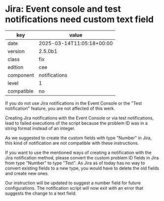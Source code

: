 [//]: # (werk v2)
# Jira: Event console and test notifications need custom text field

key        | value
---------- | ---
date       | 2025-03-14T11:05:18+00:00
version    | 2.5.0b1
class      | fix
edition    | cee
component  | notifications
level      | 1
compatible | no

If you do not use Jira notifications in the Event Console or the "Test
notification" feature, you are not affected of this werk.

Creating Jira notifications with the Event Console or via test notifications,
lead to failed executions of the script because the problem ID was in a string
format instead of an integer.

As we suggested to create the custom fields with type "Number" in Jira, this kind
of notification are not compatible with these instructions.

If you want to use the mentioned ways of creating a notification with the Jira
notification method, please convert the custom problem ID fields in Jira from
type "Number" to type "Text". As Jira as of today has no way to convert
existing fields to a new type, you would have to delete the old fields and
create new ones.

Our instruction will be updated to suggest a number field for future
configurations. The notification script will now exit with an error that
suggests the change to a text field.

